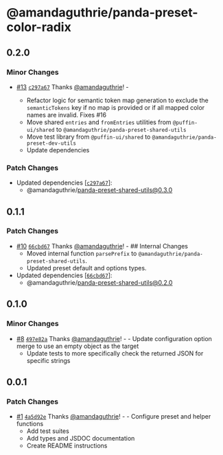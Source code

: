 # @amandaguthrie/panda-preset-color-radix

## 0.2.0

### Minor Changes

- [#13](https://github.com/amandaguthrie/panda-css-presets/pull/13) [`c297a67`](https://github.com/amandaguthrie/panda-css-presets/commit/c297a67ab0fa45e69459ab7695a69729ce7fc466) Thanks [@amandaguthrie](https://github.com/amandaguthrie)! - <br />

  - Refactor logic for semantic token map generation to exclude the `semanticTokens` key if no map is provided or if all mapped color names are invalid. Fixes #16
  - Move shared `entries` and `fromEntries` utilities from `@puffin-ui/shared`
    to `@amandaguthrie/panda-preset-shared-utils`
  - Move test library from `@puffin-ui/shared` to `@amandaguthrie/panda-preset-dev-utils`
  - Update dependencies

### Patch Changes

- Updated dependencies [[`c297a67`](https://github.com/amandaguthrie/panda-css-presets/commit/c297a67ab0fa45e69459ab7695a69729ce7fc466)]:
  - @amandaguthrie/panda-preset-shared-utils@0.3.0

## 0.1.1

### Patch Changes

- [#10](https://github.com/amandaguthrie/panda-css-presets/pull/10) [`66cbd67`](https://github.com/amandaguthrie/panda-css-presets/commit/66cbd674bfc30a92cb1beb01b3cdb6c15e4b91cd) Thanks [@amandaguthrie](https://github.com/amandaguthrie)! - ## Internal Changes
  - Moved internal function `parsePrefix` to `@amandaguthrie/panda-preset-shared-utils`.
  - Updated preset default and options types.
- Updated dependencies [[`66cbd67`](https://github.com/amandaguthrie/panda-css-presets/commit/66cbd674bfc30a92cb1beb01b3cdb6c15e4b91cd)]:
  - @amandaguthrie/panda-preset-shared-utils@0.2.0

## 0.1.0

### Minor Changes

- [#8](https://github.com/amandaguthrie/panda-css-presets/pull/8) [`497e82a`](https://github.com/amandaguthrie/panda-css-presets/commit/497e82a226307bf93fa0b141066a4054f46f2c4e) Thanks [@amandaguthrie](https://github.com/amandaguthrie)! - - Update configuration option merge to use an empty object as the target
  - Update tests to more specifically check the returned JSON for specific strings

## 0.0.1

### Patch Changes

- [#1](https://github.com/amandaguthrie/panda-css-presets/pull/1) [`4a5d92e`](https://github.com/amandaguthrie/panda-css-presets/commit/4a5d92e3a392a6dc2df00445aba5df1c85359d67) Thanks [@amandaguthrie](https://github.com/amandaguthrie)! - - Configure preset and helper functions
  - Add test suites
  - Add types and JSDOC documentation
  - Create README instructions
